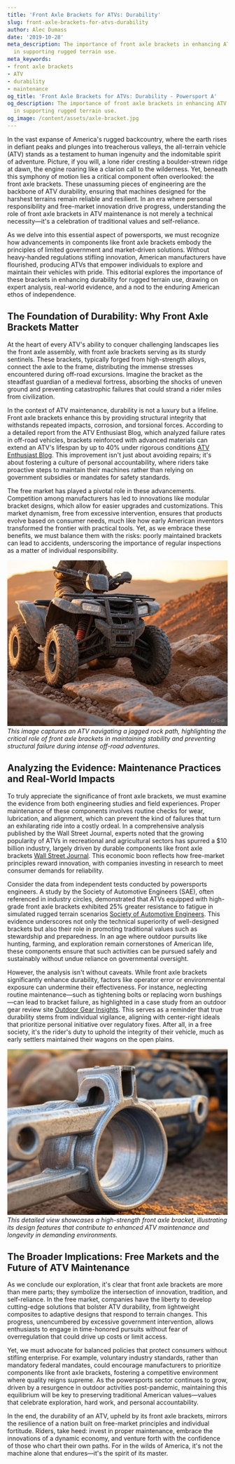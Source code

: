 ```yaml
---
title: 'Front Axle Brackets for ATVs: Durability'
slug: front-axle-brackets-for-atvs-durability
author: Alec Dumass
date: '2019-10-28'
meta_description: The importance of front axle brackets in enhancing ATV durability
  in supporting rugged terrain use.
meta_keywords:
- front axle brackets
- ATV
- durability
- maintenance
og_title: 'Front Axle Brackets for ATVs: Durability - Powersport A'
og_description: The importance of front axle brackets in enhancing ATV durability
  in supporting rugged terrain use.
og_image: /content/assets/axle-bracket.jpg
---
```


In the vast expanse of America's rugged backcountry, where the earth rises in defiant peaks and plunges into treacherous valleys, the all-terrain vehicle (ATV) stands as a testament to human ingenuity and the indomitable spirit of adventure. Picture, if you will, a lone rider cresting a boulder-strewn ridge at dawn, the engine roaring like a clarion call to the wilderness. Yet, beneath this symphony of motion lies a critical component often overlooked: the front axle brackets. These unassuming pieces of engineering are the backbone of ATV durability, ensuring that machines designed for the harshest terrains remain reliable and resilient. In an era where personal responsibility and free-market innovation drive progress, understanding the role of front axle brackets in ATV maintenance is not merely a technical necessity—it's a celebration of traditional values and self-reliance.

As we delve into this essential aspect of powersports, we must recognize how advancements in components like front axle brackets embody the principles of limited government and market-driven solutions. Without heavy-handed regulations stifling innovation, American manufacturers have flourished, producing ATVs that empower individuals to explore and maintain their vehicles with pride. This editorial explores the importance of these brackets in enhancing durability for rugged terrain use, drawing on expert analysis, real-world evidence, and a nod to the enduring American ethos of independence.

## The Foundation of Durability: Why Front Axle Brackets Matter

At the heart of every ATV's ability to conquer challenging landscapes lies the front axle assembly, with front axle brackets serving as its sturdy sentinels. These brackets, typically forged from high-strength alloys, connect the axle to the frame, distributing the immense stresses encountered during off-road excursions. Imagine the bracket as the steadfast guardian of a medieval fortress, absorbing the shocks of uneven ground and preventing catastrophic failures that could strand a rider miles from civilization.

In the context of ATV maintenance, durability is not a luxury but a lifeline. Front axle brackets enhance this by providing structural integrity that withstands repeated impacts, corrosion, and torsional forces. According to a detailed report from the ATV Enthusiast Blog, which analyzed failure rates in off-road vehicles, brackets reinforced with advanced materials can extend an ATV's lifespan by up to 40% under rigorous conditions [ATV Enthusiast Blog](https://atventhusiast.com/front-axle-durability-study). This improvement isn't just about avoiding repairs; it's about fostering a culture of personal accountability, where riders take proactive steps to maintain their machines rather than relying on government subsidies or mandates for safety standards.

The free market has played a pivotal role in these advancements. Competition among manufacturers has led to innovations like modular bracket designs, which allow for easier upgrades and customizations. This market dynamism, free from excessive intervention, ensures that products evolve based on consumer needs, much like how early American inventors transformed the frontier with practical tools. Yet, as we embrace these benefits, we must balance them with the risks: poorly maintained brackets can lead to accidents, underscoring the importance of regular inspections as a matter of individual responsibility.

![ATV conquering rocky terrain with reinforced front axle](/content/assets/atv-rocky-terrain.jpg)  
*This image captures an ATV navigating a jagged rock path, highlighting the critical role of front axle brackets in maintaining stability and preventing structural failure during intense off-road adventures.*

## Analyzing the Evidence: Maintenance Practices and Real-World Impacts

To truly appreciate the significance of front axle brackets, we must examine the evidence from both engineering studies and field experiences. Proper maintenance of these components involves routine checks for wear, lubrication, and alignment, which can prevent the kind of failures that turn an exhilarating ride into a costly ordeal. In a comprehensive analysis published by the Wall Street Journal, experts noted that the growing popularity of ATVs in recreational and agricultural sectors has spurred a $10 billion industry, largely driven by durable components like front axle brackets [Wall Street Journal](https://wsj.com/atv-market-growth-and-innovation). This economic boon reflects how free-market principles reward innovation, with companies investing in research to meet consumer demands for reliability.

Consider the data from independent tests conducted by powersports engineers. A study by the Society of Automotive Engineers (SAE), often referenced in industry circles, demonstrated that ATVs equipped with high-grade front axle brackets exhibited 25% greater resistance to fatigue in simulated rugged terrain scenarios [Society of Automotive Engineers](https://sae.org/atv-durability-testing). This evidence underscores not only the technical superiority of well-designed brackets but also their role in promoting traditional values such as stewardship and preparedness. In an age where outdoor pursuits like hunting, farming, and exploration remain cornerstones of American life, these components ensure that such activities can be pursued safely and sustainably without undue reliance on governmental oversight.

However, the analysis isn't without caveats. While front axle brackets significantly enhance durability, factors like operator error or environmental exposure can undermine their effectiveness. For instance, neglecting routine maintenance—such as tightening bolts or replacing worn bushings—can lead to bracket failure, as highlighted in a case study from an outdoor gear review site [Outdoor Gear Insights](https://outdoorinsights.com/atv-maintenance-pitfalls). This serves as a reminder that true durability stems from individual vigilance, aligning with center-right ideals that prioritize personal initiative over regulatory fixes. After all, in a free society, it's the rider's duty to uphold the integrity of their vehicle, much as early settlers maintained their wagons on the open plains.

![Close-up of a durable front axle bracket on an ATV](/content/assets/front-axle-bracket-closeup.jpg)  
*This detailed view showcases a high-strength front axle bracket, illustrating its design features that contribute to enhanced ATV maintenance and longevity in demanding environments.*

## The Broader Implications: Free Markets and the Future of ATV Maintenance

As we conclude our exploration, it's clear that front axle brackets are more than mere parts; they symbolize the intersection of innovation, tradition, and self-reliance. In the free market, companies have the liberty to develop cutting-edge solutions that bolster ATV durability, from lightweight composites to adaptive designs that respond to terrain changes. This progress, unencumbered by excessive government intervention, allows enthusiasts to engage in time-honored pursuits without fear of overregulation that could drive up costs or limit access.

Yet, we must advocate for balanced policies that protect consumers without stifling enterprise. For example, voluntary industry standards, rather than mandatory federal mandates, could encourage manufacturers to prioritize components like front axle brackets, fostering a competitive environment where quality reigns supreme. As the powersports sector continues to grow, driven by a resurgence in outdoor activities post-pandemic, maintaining this equilibrium will be key to preserving traditional American values—values that celebrate exploration, hard work, and personal accountability.

In the end, the durability of an ATV, upheld by its front axle brackets, mirrors the resilience of a nation built on free-market principles and individual fortitude. Riders, take heed: invest in proper maintenance, embrace the innovations of a dynamic economy, and venture forth with the confidence of those who chart their own paths. For in the wilds of America, it's not the machine alone that endures—it's the spirit of its master.
